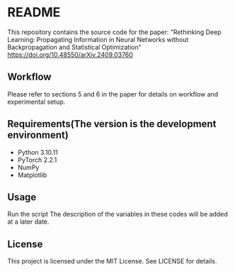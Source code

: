 # README
This repository contains the source code for the paper:
"Rethinking Deep Learning: Propagating Information in Neural Networks without Backpropagation and Statistical Optimization"
https://doi.org/10.48550/arXiv.2409.03760

## Workflow
Please refer to sections 5 and 6 in the paper for details on workflow and experimental setup. 

## Requirements(The version is the development environment)
- Python 3.10.11
- PyTorch 2.2.1
- NumPy
- Matplotlib

## Usage
Run the script
The description of the variables in these codes will be added at a later date.

## License
This project is licensed under the MIT License. See LICENSE for details.

